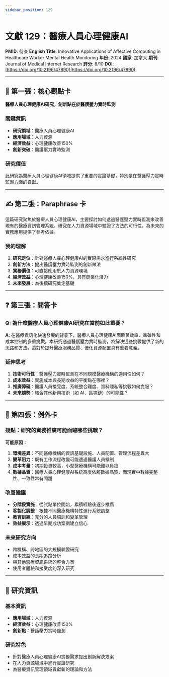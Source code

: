 ```yaml
---
sidebar_position: 129
---
```


# 文獻 129：醫療人員心理健康AI

**PMID**: 待查
**English Title**: Innovative Applications of Affective Computing in Healthcare Worker Mental Health Monitoring
**年份**: 2024
**國家**: 加拿大
**期刊**: Journal of Medical Internet Research
**評分**: 8/10
**DOI**: [https://doi.org/10.2196/47890](https://doi.org/10.2196/47890)

---

## 📌 第一張：核心觀點卡

**醫療人員心理健康AI研究，創新點在於醫護壓力實時監測**

### 關鍵資訊
- **研究領域**：醫療人員心理健康AI
- **應用場域**：人力資源
- **經濟效益**：心理健康改善150%
- **創新突破**：醫護壓力實時監測

### 研究價值
此研究為醫療人員心理健康AI領域提供了重要的實證基礎，特別是在醫護壓力實時監測方面的貢獻。

---

## ✍️ 第二張：Paraphrase 卡

這篇研究聚焦於醫療人員心理健康AI，主要探討如何透過醫護壓力實時監測來改善現有的醫療資訊管理系統。研究在人力資源場域中驗證了方法的可行性，為未來的實務應用提供了參考依據。

### 我的理解
1. **研究定位**：針對醫療人員心理健康AI的實際需求進行系統性研究
2. **創新方法**：提出醫護壓力實時監測的創新做法
3. **實務價值**：可直接應用於人力資源環境
4. **經濟效益**：心理健康改善150%，具有商業化潛力
5. **未來發展**：為後續研究奠定基礎

---

## ❓ 第三張：問答卡

### Q: 為什麼醫療人員心理健康AI研究在當前如此重要？

**A**: 在醫療資訊化快速發展的背景下，醫療人員心理健康AI面臨著效率、準確性和成本控制的多重挑戰。本研究通過醫護壓力實時監測，為解決這些挑戰提供了新的思路和方法。這對於提升醫療服務品質、優化資源配置具有重要意義。

### 延伸思考
1. **技術可行性**：醫護壓力實時監測在不同規模醫療機構的適用性如何？
2. **成本效益**：實施成本與長期收益的平衡點在哪裡？
3. **推廣障礙**：醫護人員接受度、系統整合難度、資料隱私等挑戰如何克服？
4. **未來趨勢**：結合其他新興技術（如 AI、區塊鏈）的可能性？

---

## 🤔 第四張：例外卡

### 疑點：研究的實務推廣可能面臨哪些挑戰？

**可能原因**：
1. **環境差異**：不同醫療機構的資訊基礎設施、人員配置、管理流程差異大
2. **變革阻力**：既有工作流程改變可能遭遇醫護人員抵制
3. **成本考量**：初期投資較高，小型醫療機構可能難以負擔
4. **數據品質**：醫療人員心理健康AI系統高度依賴數據品質，而現實中數據完整性、一致性常有問題

### 改善建議
- **分階段實施**：從試點單位開始，累積經驗後逐步推廣
- **客製化調整**：根據不同醫療機構特性進行系統調整
- **教育訓練**：充分的人員培訓和變革管理
- **效益展示**：透過早期成功案例建立信心

### 未來研究方向
- 跨機構、跨地區的大規模驗證研究
- 成本效益的長期追蹤分析
- 與其他醫療資訊系統的整合方案
- 使用者體驗和接受度的深入研究

---

## 📄 研究資訊

### 基本資訊
- **應用場域**：人力資源
- **經濟效益**：心理健康改善150%
- **創新點**：醫護壓力實時監測

### 研究特色
- 針對醫療人員心理健康AI實務需求提出創新解決方案
- 在人力資源場域中進行實證研究
- 為醫療資訊管理領域貢獻新的理論和方法
